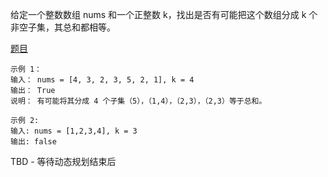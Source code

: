 给定一个整数数组  nums 和一个正整数 k，找出是否有可能把这个数组分成 k 个非空子集，其总和都相等。

[题目](https://leetcode.cn/problems/partition-to-k-equal-sum-subsets/description/)

```
示例 1：
输入： nums = [4, 3, 2, 3, 5, 2, 1], k = 4
输出： True
说明： 有可能将其分成 4 个子集（5），（1,4），（2,3），（2,3）等于总和。

示例 2:
输入: nums = [1,2,3,4], k = 3
输出: false
```

TBD  -  等待动态规划结束后

